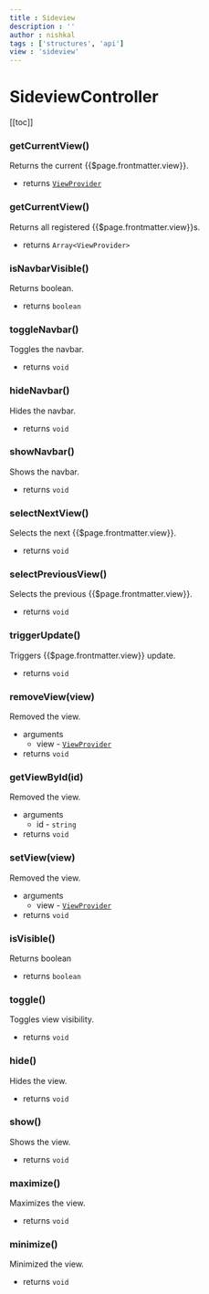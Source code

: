 ```yaml
---
title : Sideview
description : ''
author : nishkal
tags : ['structures', 'api']
view : 'sideview'
---
```


# SideviewController

[[toc]]

### getCurrentView()
Returns the current {{$page.frontmatter.view}}.
* returns [`ViewProvider`](/structures/view-provider.md)

### getCurrentView()
Returns all registered {{$page.frontmatter.view}}s.
* returns `Array<ViewProvider>`


### isNavbarVisible()
Returns boolean.
* returns `boolean`


### toggleNavbar()
Toggles the navbar.
* returns `void`


### hideNavbar()
Hides the navbar.
* returns `void`


### showNavbar()
Shows the navbar.
* returns `void`


### selectNextView()
Selects the next {{$page.frontmatter.view}}.
* returns `void`


### selectPreviousView()
Selects the previous {{$page.frontmatter.view}}.
* returns `void`


### triggerUpdate()
Triggers {{$page.frontmatter.view}} update.
* returns `void`


### removeView(view)
Removed the view.
* arguments
  * view - [`ViewProvider`](/structures/view-provider.md)
* returns `void`

### getViewById(id)
Removed the view.
* arguments
  * id - `string`
* returns `void`

### setView(view)
Removed the view.
* arguments
  * view - [`ViewProvider`](/structures/view-provider.md)
* returns `void`

### isVisible()
Returns boolean
* returns `boolean`

### toggle()
Toggles view visibility.
* returns `void`

### hide()
Hides the view.
* returns `void`

### show()
Shows the view.
* returns `void`

### maximize()
Maximizes the view.
* returns `void`

### minimize()
Minimized the view.
* returns `void`